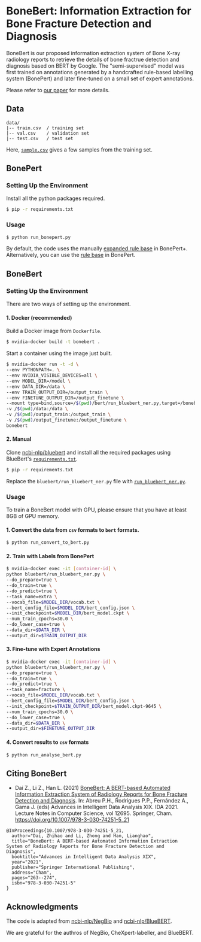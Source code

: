# BoneBert: Information Extraction for Bone Fracture Detection and Diagnosis

BoneBert is our proposed information extraction system of Bone X-ray radiology reports to retrieve the details of bone fractrue detection and diagnosis based on BERT by Google. The "semi-supervised" model was first trained on annotations generated by a handcrafted rule-based labelling system (BonePert) and later fine-tuned on a small set of expert annotations.

Please refer to [our paper](https://link.springer.com/chapter/10.1007%2F978-3-030-74251-5_21) for more details.



## Data

```
data/
|-- train.csv  / training set
|-- val.csv    / validation set
|-- test.csv   / test set
```

Here, [`sample.csv`](sample.csv) gives a few samples from the training set.



## BonePert

### Setting Up the Environment

Install all the python packages required.

```sh
$ pip -r requirements.txt
```

### Usage

```sh
$ python run_bonepert.py
```

By default, the code uses the manually [expanded rule base](rules/bonepert_plus) in BonePert+. Alternatively, you can use the [rule base](rules/bonepert/) in BonePert.



## BoneBert

### Setting Up the Environment

There are two ways of setting up the environment. 

#### 1. Docker (recommended)

Build a Docker image from `Dockerfile`.

```sh
$ nvidia-docker build -t bonebert .
```

Start a container using the image just built.

```sh
$ nvidia-docker run -t -d \
--env PYTHONPATH=. \
--env NVIDIA_VISIBLE_DEVICES=all \
--env MODEL_DIR=/model \
--env DATA_DIR=/data \
--env TRAIN_OUTPUT_DIR=/output_train \
--env FINETUNE_OUTPUT_DIR=/output_finetune \
--mount type=bind,source=/$(pwd)/bert/run_bluebert_ner.py,target=/bonebert/bluebert/run_bluebert_ner.py \
-v /$(pwd)/data:/data \
-v /$(pwd)/output_train:/output_train \
-v /$(pwd)/output_finetune:/output_finetune \
bonebert
```

#### 2. Manual

Clone [ncbi-nlp/bluebert](https://github.com/ncbi-nlp/bluebert) and install all the required packages using BlueBert's [`requirements.txt`](https://github.com/ncbi-nlp/bluebert/blob/master/requirements.txt).

```sh
$ pip -r requirements.txt
```

Replace the `bluebert/run_bluebert_ner.py` file with [`run_bluebert_ner.py`](bert/run_bluebert_ner.py).

### Usage

To train a BoneBert model with GPU, please ensure that you have at least 8GB of GPU memory.

#### 1. Convert the data from `csv`  formats to `bert`  formats.

```sh
$ python run_convert_to_bert.py
```

#### 2. Train with Labels from BonePert

```sh
$ nvidia-docker exec -it [container-id] \
python bluebert/run_bluebert_ner.py \
--do_prepare=true \
--do_train=true \
--do_predict=true \
--task_name=extra \
--vocab_file=$MODEL_DIR/vocab.txt \
--bert_config_file=$MODEL_DIR/bert_config.json \
--init_checkpoint=$MODEL_DIR/bert_model.ckpt \
--num_train_cpochs=30.0 \
--do_lower_case=true \
--data_dir=$DATA_DIR \
--output_dir=$TRAIN_OUTPUT_DIR
```

#### 3. Fine-tune with Expert Annotations

```sh
$ nvidia-docker exec -it [container-id] \
python bluebert/run_bluebert_ner.py \
--do_prepare=true \
--do_train=true \
--do_predict=true \
--task_name=fracture \
--vocab_file=$MODEL_DIR/vocab.txt \
--bert_config_file=$MODEL_DIR/bert_config.json \
--init_checkpoint=$TRAIN_OUTPUT_DIR/bert_model.ckpt-9645 \
--num_train_cpochs=30.0 \
--do_lower_case=true \
--data_dir=$DATA_DIR \
--output_dir=$FINETUNE_OUTPUT_DIR
```

#### 4. Convert results to `csv` formats

```sh
$ python run_analyse_bert.py
```



## Citing BoneBert

- Dai Z., Li Z., Han L. (2021) [BoneBert: A BERT-based Automated Information Extraction System of Radiology Reports for Bone Fracture Detection and Diagnosis](https://link.springer.com/chapter/10.1007%2F978-3-030-74251-5_21). In: Abreu P.H., Rodrigues P.P., Fernández A., Gama J. (eds) Advances in Intelligent Data Analysis XIX. IDA 2021. Lecture Notes in Computer Science, vol 12695. Springer, Cham. https://doi.org/10.1007/978-3-030-74251-5_21

```
@InProceedings{10.1007/978-3-030-74251-5_21,
  author="Dai, Zhihao and Li, Zhong and Han, Lianghao",
  title="BoneBert: A BERT-based Automated Information Extraction System of Radiology Reports for Bone Fracture Detection and Diagnosis",
  booktitle="Advances in Intelligent Data Analysis XIX",
  year="2021",
  publisher="Springer International Publishing",
  address="Cham",
  pages="263--274",
  isbn="978-3-030-74251-5"
}
```



## Acknowledgments

The code is adapted from [ncbi-nlp/NegBio](https://github.com/ncbi-nlp/NegBio) and [ncbi-nlp/BlueBERT](https://github.com/ncbi-nlp/bluebert).

We are grateful for the authros of NegBio, CheXpert-labeller, and BlueBERT.







